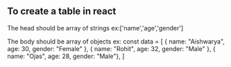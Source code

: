 ## To create a table in react

The head should be array of strings
ex:['name','age','gender']

The body should be array of objects
ex: const data = [
  { name: "Aishwarya", age: 30, gender: "Female" },
  { name: "Rohit", age: 32, gender: "Male" },
  { name: "Ojas", age: 28, gender: "Male"},
]
 

